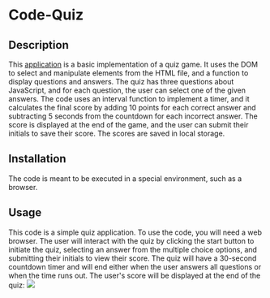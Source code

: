 # Code-Quiz
## Description 
This [application](https://maeevee.github.io/Code-Quiz/) is a basic implementation of a quiz game. It uses the DOM to select and manipulate elements from the HTML file, and a function to display questions and answers. The quiz has three questions about JavaScript, and for each question, the user can select one of the given answers. The code uses an interval function to implement a timer, and it calculates the final score by adding 10 points for each correct answer and subtracting 5 seconds from the countdown for each incorrect answer. The score is displayed at the end of the game, and the user can submit their initials to save their score. The scores are saved in local storage.

## Installation
The code is meant to be executed in a special environment, such as a browser.

## Usage
This code is a simple quiz application. To use the code, you will need a web browser. The user will interact with the quiz by clicking the start button to initiate the quiz, selecting an answer from the multiple choice options, and submitting their initials to view their score. The quiz will have a 30-second countdown timer and will end either when the user answers all questions or when the time runs out. The user's score will be displayed at the end of the quiz:
![](assets/gif.gif)
